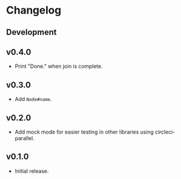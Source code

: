 # Changelog

## Development

## v0.4.0

* Print "Done." when join is complete.

## v0.3.0

* Add `Node#name`.

## v0.2.0

* Add mock mode for easier testing in other libraries using circleci-parallel.

## v0.1.0

* Initial release.
